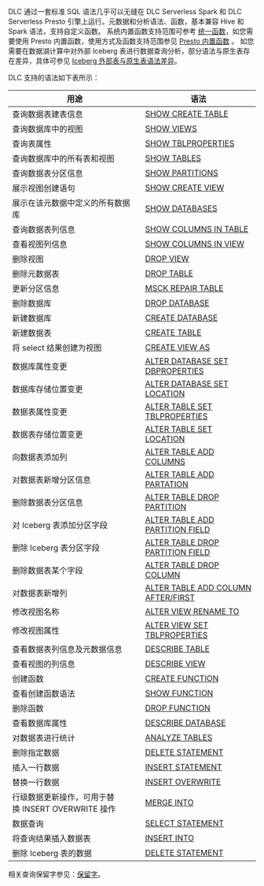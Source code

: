 DLC 通过一套标准 SQL 语法几乎可以无缝在 DLC Serverless Spark 和 DLC Serverless Presto 引擎上运行。元数据和分析语法、函数，基本兼容 Hive 和 Spark 语法，支持自定义函数。
系统内置函数支持范围可参考 [统一函数](https://cloud.tencent.com/document/product/1342/76992)，如您需要使用 Presto 内置函数，使用方式及函数支持范围参见 [Presto 内置函数](https://cloud.tencent.com/document/product/1342/76993) 。
如您需要在数据湖计算中对外部 Iceberg 表进行数据查询分析，部分语法与原生表存在差异，具体可参见 [Iceberg 外部表与原生表语法差异](https://cloud.tencent.com/document/product/1342/81053)。

DLC 支持的语法如下表所示：

| 用途 | 语法 | 
|---------|---------|
| 查询数据表建表信息	| [SHOW CREATE TABLE](https://cloud.tencent.com/document/product/1342/61733)|
| 查询数据库中的视图| 	[SHOW VIEWS](https://cloud.tencent.com/document/product/1342/61771)|
| 查询表属性| 	[SHOW TBLPROPERTIES](https://cloud.tencent.com/document/product/1342/61777)|
| 查询数据库中的所有表和视图| 	[SHOW TABLES](https://cloud.tencent.com/document/product/1342/61780)| 
| 查询数据表分区信息| 	[SHOW PARTITIONS](https://cloud.tencent.com/document/product/1342/61784)|
| 展示视图创建语句|[ SHOW CREATE VIEW](https://cloud.tencent.com/document/product/1342/61785)|
| 展示在该元数据中定义的所有数据库| [SHOW DATABASES](https://cloud.tencent.com/document/product/1342/61786)	|
|查询数据表列信息	|[SHOW COLUMNS IN TABLE](https://cloud.tencent.com/document/product/1342/61787)|
|查看视图列信息	|[SHOW COLUMNS IN VIEW](https://cloud.tencent.com/document/product/1342/81052)|
| 删除视图	| [DROP VIEW](https://cloud.tencent.com/document/product/1342/61788) |
| 删除元数据表| [DROP TABLE](https://cloud.tencent.com/document/product/1342/61789)	|
| 更新分区信息| 	[MSCK REPAIR TABLE](https://cloud.tencent.com/document/product/1342/61790) |
| 删除数据库	| [DROP DATABASE](https://cloud.tencent.com/document/product/1342/61791) |
| 新建数据库| 	[CREATE DATABASE](https://cloud.tencent.com/document/product/1342/61792) |
| 新建数据表	| [CREATE TABLE](https://cloud.tencent.com/document/product/1342/61793)| 
| 将 select 结果创建为视图| [CREATE VIEW AS](https://cloud.tencent.com/document/product/1342/61796)	| 
| 数据库属性变更| [ALTER DATABASE SET DBPROPERTIES](https://cloud.tencent.com/document/product/1342/61797)	| 
| 数据库存储位置变更| [ALTER DATABASE SET LOCATION](https://cloud.tencent.com/document/product/1342/61799)	| 
| 数据表属性变更| [ALTER TABLE SET TBLPROPERTIES	](https://cloud.tencent.com/document/product/1342/61800)| 
| 数据表存储位置变更|[ ALTER TABLE SET LOCATION	](https://cloud.tencent.com/document/product/1342/61801)| 
| 向数据表添加列| [ALTER TABLE ADD COLUMNS](https://cloud.tencent.com/document/product/1342/61802)	| 
| 对数据表新增分区信息| [ALTER TABLE ADD PARTATION](https://cloud.tencent.com/document/product/1342/61804)	| 
| 删除数据表分区信息| [ALTER TABLE DROP PARTITION](https://cloud.tencent.com/document/product/1342/61805)	| 
| 对 Iceberg 表添加分区字段| 	[ALTER TABLE ADD PARTITION FIELD](https://cloud.tencent.com/document/product/1342/74174)| 
| 删除 Iceberg 表分区字段	| [ALTER TABLE DROP PARTITION FIELD](https://cloud.tencent.com/document/product/1342/74175)| 
|删除数据表某个字段|[ALTER TABLE DROP COLUMN](https://cloud.tencent.com/document/product/1342/81172)|
|对数据表新增列|[ALTER TABLE ADD COLUMN AFTER/FIRST](https://cloud.tencent.com/document/product/1342/81173)|
|修改视图名称|	[ALTER VIEW RENAME TO](https://cloud.tencent.com/document/product/1342/81175)|
|修改视图属性|	[ALTER VIEW SET TBLPROPERTIES](https://cloud.tencent.com/document/product/1342/81176)|
| 查看数据表列信息及元数据信息| [DESCRIBE TABLE](https://cloud.tencent.com/document/product/1342/61806)	| 
| 查看视图的列信息| [DESCRIBE VIEW](https://cloud.tencent.com/document/product/1342/61807)	| 
| 创建函数	| [CREATE FUNCTION](https://cloud.tencent.com/document/product/1342/61808) | 
|查看创建函数语法	|[SHOW FUNCTION](https://cloud.tencent.com/document/product/1342/81177)|
| 删除函数| [DROP FUNCTION](https://cloud.tencent.com/document/product/1342/61809)	| 
| 查看数据库属性	| [DESCRIBE DATABASE](https://cloud.tencent.com/document/product/1342/61811) | 
| 对数据表进行统计	|[ ANALYZE TABLES](https://cloud.tencent.com/document/product/1342/71414) | 
| 删除指定数据	| [DELETE STATEMENT](https://cloud.tencent.com/document/product/1342/61763) | 
| 插入一行数据	| [INSERT STATEMENT ](https://cloud.tencent.com/document/product/1342/61988)| 
| 替换一行数据| [INSERT OVERWRITE](https://cloud.tencent.com/document/product/1342/61990)	| 
|行级数据更新操作，可用于替换 INSERT OVERWRITE 操作	|[MERGE INTO](https://cloud.tencent.com/document/product/1342/81178)|
| 数据查询| [SELECT STATEMENT](https://cloud.tencent.com/document/product/1342/61991)	| 
| 将查询结果插入数据表| [INSERT INTO](https://cloud.tencent.com/document/product/1342/73084)	| 
| 删除 Iceberg 表的数据	| [DELETE STATEMENT](https://cloud.tencent.com/document/product/1342/74176)| 

相关查询保留字参见：[保留字](https://cloud.tencent.com/document/product/1342/61765)。
